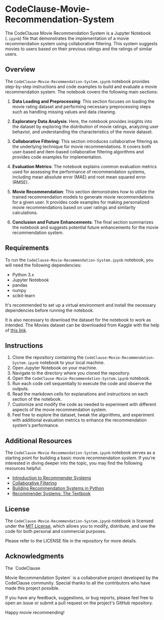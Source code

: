 # CodeClause-Movie-Recommendation-System

The CodeClause Movie Recommendation System is a Jupyter Notebook (`.ipynb`) file that demonstrates the implementation of a movie recommendation system using collaborative filtering. This system suggests movies to users based on their previous ratings and the ratings of similar users.

## Overview
The `CodeClause-Movie-Recommendation-System.ipynb` notebook provides step-by-step instructions and code examples to build and evaluate a movie recommendation system. The notebook covers the following main sections:

1. **Data Loading and Preprocessing**: This section focuses on loading the movie rating dataset and performing necessary preprocessing steps such as handling missing values and data cleaning.

2. **Exploratory Data Analysis**: Here, the notebook provides insights into the dataset by exploring the distribution of movie ratings, analyzing user behavior, and understanding the characteristics of the movie dataset.

3. **Collaborative Filtering**: This section introduces collaborative filtering as the underlying technique for movie recommendations. It covers both user-based and item-based collaborative filtering algorithms and provides code examples for implementation.

4. **Evaluation Metrics**: The notebook explains common evaluation metrics used for assessing the performance of recommendation systems, including mean absolute error (MAE) and root mean squared error (RMSE).

5. **Movie Recommendation**: This section demonstrates how to utilize the trained recommendation models to generate movie recommendations for a given user. It provides code examples for making personalized movie recommendations based on user ratings and similarity calculations.

6. **Conclusion and Future Enhancements**: The final section summarizes the notebook and suggests potential future enhancements for the movie recommendation system.

## Requirements
To run the `CodeClause-Movie-Recommendation-System.ipynb` notebook, you will need the following dependencies:

- Python 3.x
- Jupyter Notebook
- pandas
- numpy
- scikit-learn

It's recommended to set up a virtual environment and install the necessary dependencies before running the notebook.

It is also necessary to download the dataset for the notebook to work as intended. 
The Movies dataset can be downloaded from Kaggle with the help of [this link](https://www.kaggle.com/datasets/rounakbanik/the-movies-dataset).

## Instructions
1. Clone the repository containing the `CodeClause-Movie-Recommendation-System.ipynb` notebook to your local machine.
2. Open Jupyter Notebook on your machine.
3. Navigate to the directory where you cloned the repository.
4. Open the `CodeClause-Movie-Recommendation-System.ipynb` notebook.
5. Run each code cell sequentially to execute the code and observe the outputs.
6. Read the markdown cells for explanations and instructions on each section of the notebook.
7. Customize and modify the code as needed to experiment with different aspects of the movie recommendation system.
8. Feel free to explore the dataset, tweak the algorithms, and experiment with additional evaluation metrics to enhance the recommendation system's performance.

## Additional Resources
The `CodeClause-Movie-Recommendation-System.ipynb` notebook serves as a starting point for building a basic movie recommendation system. If you're interested in diving deeper into the topic, you may find the following resources helpful:

- [Introduction to Recommender Systems](https://developers.google.com/machine-learning/recommendation)
- [Collaborative Filtering](https://en.wikipedia.org/wiki/Collaborative_filtering)
- [Building Recommendation Systems in Python](https://www.datacamp.com/courses/recommendation-systems-in-python)
- [Recommender Systems: The Textbook](https://www.cs.umd.edu/~samir/498/Amazon-Recommendations.pdf)

## License
The `CodeClause-Movie-Recommendation-System.ipynb` notebook is licensed under the [MIT License](https://opensource.org/licenses/MIT), which allows you to modify, distribute, and use the code for both personal and commercial purposes.

Please refer to the LICENSE file in the repository for more details.

## Acknowledgments
The `CodeClause

Movie Recommendation System` is a collaborative project developed by the CodeClause community. Special thanks to all the contributors who have made this project possible.

If you have any feedback, suggestions, or bug reports, please feel free to open an issue or submit a pull request on the project's GitHub repository.

Happy movie recommending!
